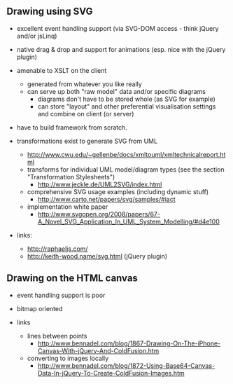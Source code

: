 Drawing using SVG
------------------

- excellent event handling support (via SVG-DOM access - think jQuery and/or jsLinq)
- native drag & drop and support for animations (esp. nice with the jQuery plugin)
- amenable to XSLT on the client
    - generated from whatever you like really
    - can serve up both "raw model" data and/or specific diagrams
        - diagrams don't have to be stored whole (as SVG for example)
        - can store "layout" and other preferential visualisation settings and combine on client (or server)
- have to build framework from scratch.

- transformations exist to generate SVG from UML
    - http://www.cwu.edu/~gellenbe/docs/xmltouml/xmltechnicalreport.html
    - transforms for individual UML model/diagram types (see the section "Transformation Stylesheets")
        - http://www.jeckle.de/UML2SVG/index.html
    - comprehensive SVG usage examples (including dynamic stuff)
        - http://www.carto.net/papers/svg/samples/#iact
    - implementation white paper
        - http://www.svgopen.org/2008/papers/67-A_Novel_SVG_Application_In_UML_System_Modelling/#d4e100

- links:
    - http://raphaeljs.com/
    - http://keith-wood.name/svg.html (jQuery plugin)

Drawing on the HTML canvas
---------------------------

- event handling support is poor
- bitmap oriented 

- links
    - lines between points
        - http://www.bennadel.com/blog/1867-Drawing-On-The-iPhone-Canvas-With-jQuery-And-ColdFusion.htm
    - converting to images locally
        - http://www.bennadel.com/blog/1872-Using-Base64-Canvas-Data-In-jQuery-To-Create-ColdFusion-Images.htm
